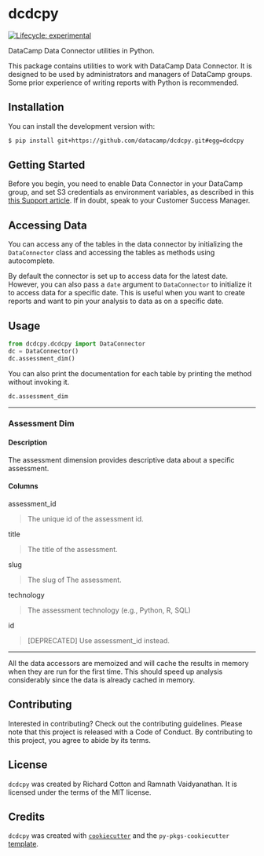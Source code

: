 # dcdcpy

<!-- badges: start -->
[![Lifecycle: experimental](https://img.shields.io/badge/lifecycle-experimental-orange.svg)](https://lifecycle.r-lib.org/articles/stages.html#experimental)
<!-- badges: end -->

DataCamp Data Connector utilities in Python.

This package contains utilities to work with DataCamp Data Connector. It is designed to be used by administrators and managers of DataCamp groups. Some prior experience of writing reports with Python is recommended.

## Installation

You can install the development version with:

```bash
$ pip install git+https://github.com/datacamp/dcdcpy.git#egg=dcdcpy
```

## Getting Started

Before you begin, you need to enable Data Connector in your DataCamp group, and 
set S3 credentials as environment variables, as described in this [this Support article](https://enterprise-docs.datacamp.com/data-connector/getting-started/storing-your-credentials).
If in doubt, speak to your Customer Success Manager.

## Accessing Data

You can access any of the tables in the data connector by initializing the `DataConnector` class and accessing the tables as methods using autocomplete.

By default the connector is set up to access data for the latest date. However, you can also pass a `date` argument to `DataConnector` to initialize it to access data for a specific date. This is useful when you want to create reports and want to pin your analysis to data as on a specific date.
## Usage

```python
from dcdcpy.dcdcpy import DataConnector
dc = DataConnector()
dc.assessment_dim()
```

You can also print the documentation for each table by printing the method without invoking it. 

```python
dc.assessment_dim
```

---
### Assessment Dim

#### Description

The assessment dimension provides descriptive data about a specific  assessment.


#### Columns

assessment_id

> The unique id of the assessment id.

title

> The title of the assessment.

slug

> The slug of The assessment.

technology

> The assessment technology (e.g., Python, R, SQL)


id

> [DEPRECATED] Use assessment_id instead.

---


All the data accessors are memoized and will cache the results in memory when they are run for the first time. This should speed up analysis considerably since the data is already cached in memory.
## Contributing

Interested in contributing? Check out the contributing guidelines. Please note that this project is released with a Code of Conduct. By contributing to this project, you agree to abide by its terms.

## License

`dcdcpy` was created by Richard Cotton and Ramnath Vaidyanathan. It is licensed under the terms of the MIT license.

## Credits

`dcdcpy` was created with [`cookiecutter`](https://cookiecutter.readthedocs.io/en/latest/) and the `py-pkgs-cookiecutter` [template](https://github.com/py-pkgs/py-pkgs-cookiecutter).
